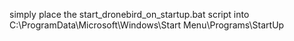 simply place the start_dronebird_on_startup.bat script into C:\ProgramData\Microsoft\Windows\Start Menu\Programs\StartUp